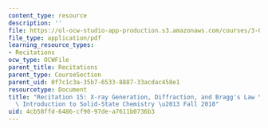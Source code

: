 ```yaml
---
content_type: resource
description: ''
file: https://ol-ocw-studio-app-production.s3.amazonaws.com/courses/3-091-introduction-to-solid-state-chemistry-fall-2018/4cb58ffd6486cf9097dea7611b0736b3_MIT3_091F18_REC15.pdf
file_type: application/pdf
learning_resource_types:
- Recitations
ocw_type: OCWFile
parent_title: Recitations
parent_type: CourseSection
parent_uid: 0f7c1c3a-35b7-6533-8887-33acdac458e1
resourcetype: Document
title: "Recitation 15: X-ray Generation, Diffraction, and Bragg's Law \u2013 3.091\
  \ Introduction to Solid-State Chemistry \u2013 Fall 2018"
uid: 4cb58ffd-6486-cf90-97de-a7611b0736b3
---
```

